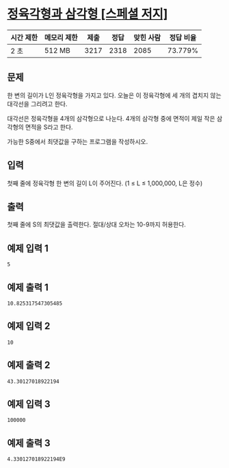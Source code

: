 # [정육각형과 삼각형 [스페셜 저지]](https://www.acmicpc.net/problem/14264)

| 시간 제한 | 메모리 제한 | 제출 | 정답 | 맞힌 사람 | 정답 비율 |
| --- | --- | --- | --- | --- | --- |
| 2 초 | 512 MB | 3217 | 2318 | 2085 | 73.779% |

## 문제

한 변의 길이가 L인 정육각형을 가지고 있다. 오늘은 이 정육각형에 세 개의 겹치지 않는 대각선을 그리려고 한다.

대각선은 정육각형을 4개의 삼각형으로 나눈다. 4개의 삼각형 중에 면적이 제일 작은 삼각형의 면적을 S라고 한다.

가능한 S중에서 최댓값을 구하는 프로그램을 작성하시오.

## 입력

첫째 줄에 정육각형 한 변의 길이 L이 주어진다. (1 ≤ L ≤ 1,000,000, L은 정수)

## 출력

첫째 줄에 S의 최댓값을 출력한다. 절대/상대 오차는 10-9까지 허용한다.

## 예제 입력 1

```
5

```

## 예제 출력 1

```
10.825317547305485

```

## 예제 입력 2

```
10

```

## 예제 출력 2

```
43.30127018922194

```

## 예제 입력 3

```
100000

```

## 예제 출력 3

```
4.330127018922194E9
```

